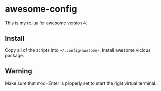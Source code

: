 # awesome-config

This is my rc.lua for awesome version 4.

## Install

Copy all of the scripts into `~/.config/awesome/`.
Install awesome vicious package.

## Warning

Make sure that mod+Enter is properly set to start the right virtual terminal.
